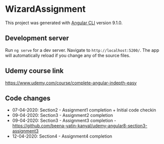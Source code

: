 # WizardAssignment

This project was generated with [Angular CLI](https://github.com/angular/angular-cli) version 9.1.0.

## Development server

Run `ng serve` for a dev server. Navigate to `http://localhost:5200/`. The app will automatically reload if you change any of the source files.

## Udemy course link

https://www.udemy.com/course/complete-angular-indepth-easy

## Code changes

- 07-04-2020: Section2 - Assignment1 completion + Initial code checkin
- 09-04-2020: Section3 - Assignment2 completion
- 09-04-2020: Section3 - Assignment3 completion - https://github.com/beena-yatin-kanyal/udemy-angular8-section3-assignment3
- 12-04-2020: Section4 - Assignment4 completion

